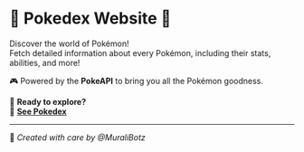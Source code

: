 # 🐾 **Pokedex Website** 🐾

Discover the world of Pokémon!  
Fetch detailed information about every Pokémon, including their stats, abilities, and more!

🎮 Powered by the **PokeAPI** to bring you all the Pokémon goodness.

🌟 **Ready to explore?**  
🔗 [**See Pokedex**](https://MuraliBotz.github.io/Pokedex)

---

👾 _Created with care by @MuraliBotz_
